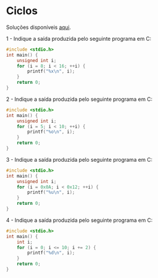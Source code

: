 # Ciclos

Soluções disponíveis [aqui](../solucoes/05_ciclos_sol.md).

1 - Indique a saída produzida pelo seguinte programa em C:

```c
#include <stdio.h>
int main() {
    unsigned int i;
    for (i = 8; i < 16; ++i) {
        printf("%x\n", i);
    }
    return 0;
}
```

2 - Indique a saída produzida pelo seguinte programa em C:

```c
#include <stdio.h>
int main() {
    unsigned int i;
    for (i = 5; i < 10; ++i) {
        printf("%o\n", i);
    }
    return 0;
}
```

3 - Indique a saída produzida pelo seguinte programa em C:

```c
#include <stdio.h>
int main() {
    unsigned int i;
    for (i = 0x0A; i < 0x12; ++i) {
        printf("%u\n", i);
    }
    return 0;
}
```

4 - Indique a saída produzida pelo seguinte programa em C:

```c
#include <stdio.h>
int main() {
    int i;
    for (i = 0; i <= 10; i += 2) {
        printf("%d\n", i);
    }
    return 0;
}
```
